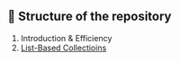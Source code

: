 ## :file_folder: Structure of the repository
1. Introduction & Efficiency
1. [List-Based Collectioins](02_list_based_collections.ipynb)

